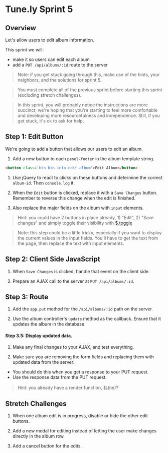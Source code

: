 # Tune.ly Sprint 5

## Overview

Let's allow users to edit album information.  

This sprint we will:

* make it so users can edit each album  
* add a `PUT /api/albums/:id` route to the server


> Note: if you get stuck going through this, make use of the hints, your neighbors, and the solutions for sprint 5.

> You must complete all of the previous sprint before starting this sprint (excluding stretch challenges).

> In this sprint, you will probably notice the instructions are more succinct; we're hoping that you're starting to feel more comfortable and developing more resourcefulness and independence.  Still, if you get stuck, it's ok to ask for help.

## Step 1: Edit Button

We're going to add a button that allows our users to edit an album.

1. Add a new button to each `panel-footer` in the album template string.

  ```html
  <button class='btn btn-info edit-album'>Edit Album</button>
  ```

1. Use jQuery to react to clicks on these buttons and determine the correct `album-id`.  Then `console.log` it.

1. When the `Edit` button is clicked, replace it with a `Save Changes` button. Remember to reverse this change when the edit is finished.

1. Also replace the major fields on the album with `input` elements.


> Hint: you could have 2 buttons in place already, 1) "Edit", 2) "Save changes" and simply toggle their visibility with [$.toggle](http://api.jquery.com/toggle/)

> Note: this step could be a little tricky, especially if you want to display the current values in the input fields.  You'll have to get the text from the page, then replace the text with input elements.  


## Step 2: Client Side JavaScript

1. When `Save Changes` is clicked, handle that event on the client side.

1. Prepare an AJAX call to the server at `PUT /api/albums/:id`.


## Step 3: Route

1. Add the `app.put` method for the `/api/albums/:id` path on the server.  

1. Use the album controller's `update` method as the callback. Ensure that it updates the album in the database.

#### Step 3.5: Display updated data.


1. Make any final changes to your AJAX, and test everything.

1. Make sure you are removing the form fields and replacing them with updated data from the server.
  * You should do this when you get a response to your PUT request.
  * Use the response data from the PUT request.

> Hint: you already have a render function, ね(ne)?



## Stretch Challenges

1. When one album edit is in progress, disable or hide the other edit buttons.

1. Add a new modal for editing instead of letting the user make changes directly in the album row.

1. Add a cancel button for the edits.
